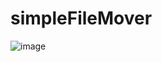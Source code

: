 # simpleFileMover
![image](https://github.com/jasonwong24519/simpleFileMover/assets/107543757/d1532437-8eb9-42b2-8829-7a49f2954075)
